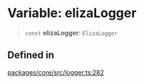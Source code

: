 # Variable: elizaLogger

> `const` **elizaLogger**: `ElizaLogger`

## Defined in

[packages/core/src/logger.ts:282](https://github.com/elizaos/eliza/blob/7fcf54e7fb2ba027d110afcc319c0b01b3f181dc/packages/core/src/logger.ts#L282)
